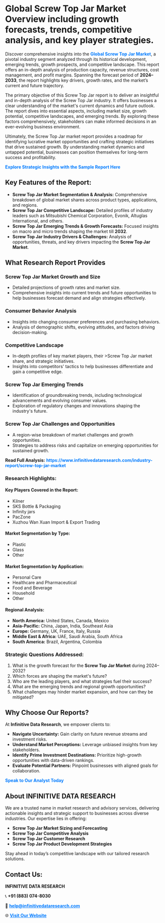 <h1>Global Screw Top Jar Market Overview including growth forecasts, trends, competitive analysis, and key player strategies.</h1>
<p>
Discover comprehensive insights into the 
<a href="https://www.infinitivedataresearch.com/industry-report/screw-top-jar-market" rel="dofollow" style="color: #007BFF; text-decoration: none;"><strong>Global Screw Top Jar Market</strong></a>, a pivotal industry segment analyzed through its historical development, emerging trends, growth prospects, and competitive landscape. This report offers an in-depth analysis of production capacity, revenue structures, cost management, and profit margins. Spanning the forecast period of <strong>2024–2033</strong>, the report highlights key drivers, growth rates, and the market’s current and future trajectory.
</p>
<p>
The primary objective of this Screw Top Jar report is to deliver an insightful and in-depth analysis of the Screw Top Jar industry. It offers businesses a clear understanding of the market's current dynamics and future outlook. The report dives into essential aspects, including market size, growth potential, competitive landscapes, and emerging trends. By exploring these factors comprehensively, stakeholders can make informed decisions in an ever-evolving business environment.
</p>
<p>
Ultimately, the Screw Top Jar market report provides a roadmap for identifying lucrative market opportunities and crafting strategic initiatives that drive sustained growth. By understanding market dynamics and untapped potential, businesses can position themselves for long-term success and profitability.
</p>
<p>
<a href="https://www.infinitivedataresearch.com/request-sample/reportId=105389" style="color: #007BFF; text-decoration: none;"><strong>Explore Strategic Insights with the Sample Report Here</strong></a>
</p>

<h2>Key Features of the Report:</h2>
<ul>
<li><strong>Screw Top Jar Market Segmentation & Analysis:</strong> Comprehensive breakdown of global market shares across product types, applications, and regions.</li>
<li><strong>Screw Top Jar Competitive Landscape:</strong> Detailed profiles of industry leaders such as Mitsubishi Chemical Corporation, Evonik, Altuglas International, and others.</li>
<li><strong>Screw Top Jar Emerging Trends & Growth Forecasts:</strong> Focused insights on macro and micro trends shaping the market till <strong>2032</strong>.</li>
<li><strong>Screw Top Jar Industry Drivers & Challenges:</strong> Analysis of opportunities, threats, and key drivers impacting the <strong>Screw Top Jar Market</strong>.</li>
</ul>

<h2>What Research Report Provides</h2>
<h3>Screw Top Jar Market Growth and Size</h3>
<ul>
<li>Detailed projections of growth rates and market size.</li>
<li>Comprehensive insights into current trends and future opportunities to help businesses forecast demand and align strategies effectively.</li>
</ul>

<h3>Consumer Behavior Analysis</h3>
<ul>
<li>Insights into changing consumer preferences and purchasing behaviors.</li>
<li>Analysis of demographic shifts, evolving attitudes, and factors driving decision-making.</li>
</ul>

<h3>Competitive Landscape</h3>
<ul>
<li>In-depth profiles of key market players, their >Screw Top Jar market share, and strategic initiatives.</li>
<li>Insights into competitors' tactics to help businesses differentiate and gain a competitive edge.</li>
</ul>

<h3>Screw Top Jar Emerging Trends</h3>
<ul>
<li>Identification of groundbreaking trends, including technological advancements and evolving consumer values.</li>
<li>Exploration of regulatory changes and innovations shaping the industry's future.</li>
</ul>

<h3>Screw Top Jar Challenges and Opportunities</h3>
<ul>
<li>A region-wise breakdown of market challenges and growth opportunities.</li>
<li>Strategies to address risks and capitalize on emerging opportunities for sustained growth.</li>
</ul>
<p><strong>Read Full Analysis:</strong> <a href="https://www.infinitivedataresearch.com/industry-report/screw-top-jar-market" rel="dofollow" style="color: #007BFF; text-decoration: none;"><strong>https://www.infinitivedataresearch.com/industry-report/screw-top-jar-market</strong></a></p>
<h3>Research Highlights:</h3>
<h4>Key Players Covered in the Report:</h4>
<ul><li>Kilner</li><li>SKS Bottle &amp; Packaging</li><li>Infinity jars</li><li>PacZone</li><li>Xuzhou Wan Xuan Import &amp; Export Trading</li></ul>
<h4>Market Segmentation by Type:</h4>
<ul><li>Plastic</li><li>Glass</li><li>Other</li></ul>
<h4>Market Segmentation by Application:</h4>
<ul><li>Personal Care</li><li>Healthcare and Pharmaceutical</li><li>Food and Beverage</li><li>Household</li><li>Other</li></ul>

<h4>Regional Analysis:</h4>
<ul>
<li><strong>North America:</strong> United States, Canada, Mexico</li>
<li><strong>Asia-Pacific:</strong> China, Japan, India, Southeast Asia</li>
<li><strong>Europe:</strong> Germany, UK, France, Italy, Russia</li>
<li><strong>Middle East & Africa:</strong> UAE, Saudi Arabia, South Africa</li>
<li><strong>South America:</strong> Brazil, Argentina, Colombia</li>
</ul>

<h3>Strategic Questions Addressed:</h3>
<ol>
<li>What is the growth forecast for the <strong>Screw Top Jar Market</strong> during 2024–2032?</li>
<li>Which forces are shaping the market's future?</li>
<li>Who are the leading players, and what strategies fuel their success?</li>
<li>What are the emerging trends and regional growth opportunities?</li>
<li>What challenges may hinder market expansion, and how can they be mitigated?</li>
</ol>

<h2>Why Choose Our Reports?</h2>
<p>At <strong>Infinitive Data Research</strong>, we empower clients to:</p>
<ul>
<li><strong>Navigate Uncertainty:</strong> Gain clarity on future revenue streams and investment risks.</li>
<li><strong>Understand Market Perceptions:</strong> Leverage unbiased insights from key stakeholders.</li>
<li><strong>Identify Prime Investment Destinations:</strong> Prioritize high-growth opportunities with data-driven rankings.</li>
<li><strong>Evaluate Potential Partners:</strong> Pinpoint businesses with aligned goals for collaboration.</li>
</ul>
<p><a href="https://www.infinitivedataresearch.com/industry-report/screw-top-jar-market" rel="dofollow" style="color: #007BFF; text-decoration: none;"><strong>Speak to Our Analyst Today</strong></a></p>

<h2>About INFINITIVE DATA RESEARCH</h2>
<p>We are a trusted name in market research and advisory services, delivering actionable insights and strategic support to businesses across diverse industries. Our expertise lies in offering:</p>
<ul>
<li><strong>Screw Top Jar Market Sizing and Forecasting</strong></li>
<li><strong>Screw Top Jar Competitive Analysis</strong></li>
<li><strong>Screw Top Jar Customer Research</strong></li>
<li><strong>Screw Top Jar Product Development Strategies</strong></li>
</ul>
<p>Stay ahead in today’s competitive landscape with our tailored research solutions.</p>

<h2>Contact Us:</h2>
<p><strong>INFINITIVE DATA RESEARCH</strong></p>
<p>📞 <strong>+91 (883) 074-8030</strong></p>
<p>📧 <strong><a href="mailto:help@infinitivedataresearch.com" style="color: #007BFF;">help@infinitivedataresearch.com</a></strong></p>
<p>🌐 <strong><a href="https://www.infinitivedataresearch.com" rel="dofollow" style="color: #007BFF;">Visit Our Website</a></strong></p>